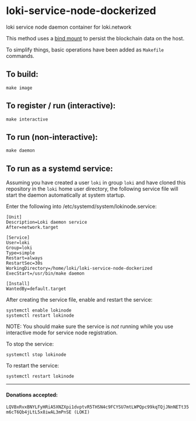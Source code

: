 # loki-service-node-dockerized
loki service node daemon container for loki.network


This method uses a [bind mount](https://docs.docker.com/storage/bind-mounts) to persist the blockchain data on the host.

To simplify things, basic operations have been added as `Makefile` commands.

## To build:
```
make image
```

## To register / run (interactive):
```
make interactive
```

## To run (non-interactive):
```
make daemon
```


## To run as a systemd service:
Assuming you have created a user `loki` in group `loki` and have cloned this repository in the `loki` home user directory,
the following service file will start the daemon automatically at system startup.

Enter the following into /etc/systemd/system/lokinode.service:
```
[Unit]
Description=Loki daemon service
After=network.target

[Service]
User=loki
Group=loki
Type=simple
Restart=always
RestartSec=30s
WorkingDirectory=/home/loki/loki-service-node-dockerized
ExecStart=/usr/bin/make daemon

[Install]
WantedBy=default.target
```

After creating the service file, enable and restart the service:
```
systemctl enable lokinode
systemctl restart lokinode
```

NOTE: You should make sure the service is *not* running while you use interactive mode for service node registration.

To stop the service:
```
systemctl stop lokinode
```

To restart the service:
```
systemctl restart lokinode
```
<hr>

#### Donations accepted:
`LQVBxRvxBNYLFyHRiA5XNZXpi1dvptvR5THSN4c9FCYSU7mtLWPQpc99kqTQjJNnNETt35m6cT6Qb4jLtL5x8iwAL3mPnSE (LOKI)`
